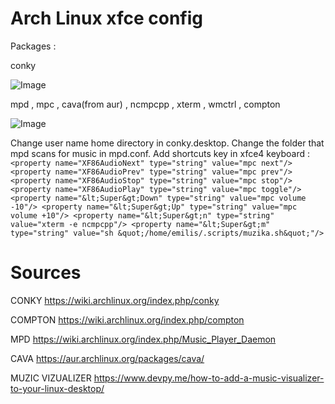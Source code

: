 # Arch Linux xfce config 

Packages :
 
 conky 
 
 ![Image](https://imgur.com/5Mnzg6ol.png)
 
 mpd , mpc , cava(from aur) , ncmpcpp , xterm , wmctrl , compton 
 
 ![Image](https://imgur.com/MJ8t0bZl.png)
 
 Change user name home directory in conky.desktop.
 Change the folder that mpd scans for music in mpd.conf.
 Add shortcuts key in xfce4 keyboard :<br/>
 `<property name="XF86AudioNext" type="string" value="mpc next"/>
 <property name="XF86AudioPrev" type="string" value="mpc prev"/>
 <property name="XF86AudioStop" type="string" value="mpc stop"/>
 <property name="XF86AudioPlay" type="string" value="mpc toggle"/>
 <property name="&lt;Super&gt;Down" type="string" value="mpc volume -10"/>
 <property name="&lt;Super&gt;Up" type="string" value="mpc volume +10"/>
 <property name="&lt;Super&gt;n" type="string" value="xterm -e ncmpcpp"/>
 <property name="&lt;Super&gt;m" type="string" value="sh &quot;/home/emilis/.scripts/muzika.sh&quot;"/>`<br />
 
 # Sources

CONKY https://wiki.archlinux.org/index.php/conky

COMPTON https://wiki.archlinux.org/index.php/compton

MPD  https://wiki.archlinux.org/index.php/Music_Player_Daemon

CAVA https://aur.archlinux.org/packages/cava/

MUZIC VIZUALIZER https://www.devpy.me/how-to-add-a-music-visualizer-to-your-linux-desktop/ 
